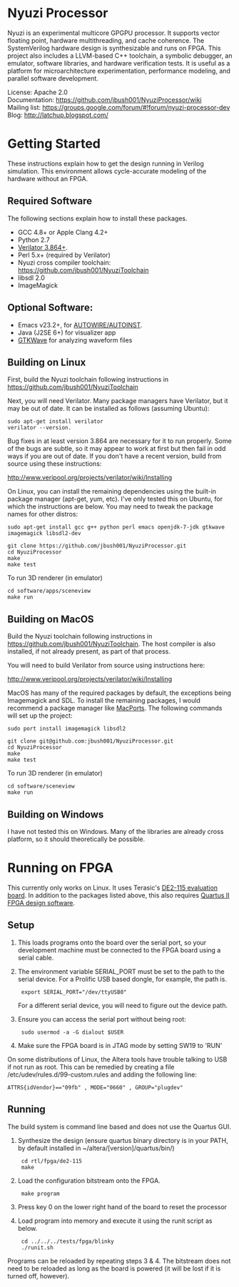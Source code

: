 # Nyuzi Processor

Nyuzi is an experimental multicore GPGPU processor. It supports vector floating
point, hardware multithreading, and cache coherence. The SystemVerilog hardware 
design is synthesizable and runs on FPGA. This project also includes a LLVM-based 
C++ toolchain, a symbolic debugger, an emulator, software libraries, and hardware 
verification tests. It is useful as a platform for microarchitecture experimentation, 
performance modeling, and parallel software development.

License: Apache 2.0    
Documentation: https://github.com/jbush001/NyuziProcessor/wiki  
Mailing list: https://groups.google.com/forum/#!forum/nyuzi-processor-dev  
Blog: http://latchup.blogspot.com/

# Getting Started

These instructions explain how to get the design running in Verilog simulation.
This environment allows cycle-accurate modeling of the hardware without an FPGA. 

## Required Software

The following sections explain how to install these packages.

- GCC 4.8+ or Apple Clang 4.2+
- Python 2.7
- [Verilator 3.864+](http://www.veripool.org/projects/verilator/wiki/Installing).  
- Perl 5.x+ (required by Verilator)
- Nyuzi cross compiler toolchain: https://github.com/jbush001/NyuziToolchain 
- libsdl 2.0
- ImageMagick

## Optional Software:

- Emacs v23.2+, for 
   [AUTOWIRE/AUTOINST](http://www.veripool.org/projects/verilog-mode/wiki/Verilog-mode_veritedium).
- Java (J2SE 6+) for visualizer app 
- [GTKWave](http://gtkwave.sourceforge.net/) for analyzing waveform files 

## Building on Linux

First, build the Nyuzi toolchain following instructions in https://github.com/jbush001/NyuziToolchain 

Next, you will need Verilator.  Many package managers have Verilator, but it 
may be out of date. It can be installed as follows (assuming Ubuntu):

    sudo apt-get install verilator
    verilator --version.

Bug fixes in at least version 3.864 are necessary for it to run properly.
Some of the bugs are subtle, so it may appear to work at first but then 
fail in odd ways if you are out of date. If you don't have a recent 
version, build from source using these instructions:

http://www.veripool.org/projects/verilator/wiki/Installing

On Linux, you can install the remaining dependencies using the built-in 
package manager (apt-get, yum, etc). I've only tested this on Ubuntu, for 
which the instructions are below. You may need to tweak the package names 
for other distros:

    sudo apt-get install gcc g++ python perl emacs openjdk-7-jdk gtkwave imagemagick libsdl2-dev

    git clone https://github.com/jbush001/NyuziProcessor.git
    cd NyuziProcessor
    make
    make test
    
To run 3D renderer (in emulator)

    cd software/apps/sceneview
    make run
    

## Building on MacOS

Build the Nyuzi toolchain following instructions in https://github.com/jbush001/NyuziToolchain.
The host compiler is also installed, if not already present, as part of that 
process.

You will need to build Verilator from source using instructions here:

http://www.veripool.org/projects/verilator/wiki/Installing

MacOS has many of the required packages by default, the exceptions being
Imagemagick and SDL. To install the remaining packages, I would recommend
a package manager like [MacPorts](https://www.macports.org/). The following
commands will set up the project:

    sudo port install imagemagick libsdl2

    git clone git@github.com:jbush001/NyuziProcessor.git
    cd NyuziProcessor
    make
    make test

To run 3D renderer (in emulator)

    cd software/sceneview
    make run

## Building on Windows

I have not tested this on Windows. Many of the libraries are already cross platform, so
it should theoretically be possible.

# Running on FPGA

This currently only works on Linux.  It uses Terasic's [DE2-115 evaluation board](http://www.terasic.com.tw/cgi-bin/page/archive.pl?Language=English&No=502).
In addition to the packages listed above, this also requires 
[Quartus II FPGA design software](http://dl.altera.com/?edition=web).

## Setup

1. This loads programs onto the board over the serial port, so your development
machine must be connected to the FPGA board using a serial cable. 

2. The environment variable SERIAL_PORT must be set to the path to the serial 
device. For a Prolific USB based dongle, for example, the path is. 

        export SERIAL_PORT="/dev/ttyUSB0"

    For a different serial device, you will need to figure
    out the device path.

3. Ensure you can access the serial port without being root:

        sudo usermod -a -G dialout $USER
    
4. Make sure the FPGA board is in JTAG mode by setting SW19 to 'RUN'

On some distributions of Linux, the Altera tools have trouble talking to USB if not 
run as root. This can be remedied by creating a file 
/etc/udev/rules.d/99-custom.rules and adding the following line:

    ATTRS{idVendor}=="09fb" , MODE="0660" , GROUP="plugdev" 

## Running

The build system is command line based and does not use the Quartus GUI.

1. Synthesize the design (ensure quartus binary directory is in your PATH, by
   default installed in ~/altera/[version]/quartus/bin/)

        cd rtl/fpga/de2-115
        make

2. Load the configuration bitstream onto the FPGA.

        make program 

3. Press key 0 on the lower right hand of the board to reset the processor
4. Load program into memory and execute it using the runit script as below.

        cd ../../../tests/fpga/blinky
        ./runit.sh

Programs can be reloaded by repeating steps 3 & 4. The bitstream does not need
to be reloaded as long as the board is powered (it will be lost if it is turned off,
however). 



